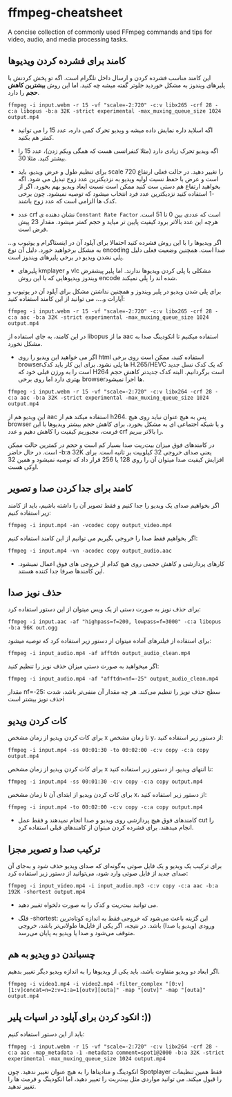 # ffmpeg-cheatsheet
A concise collection of commonly used FFmpeg commands and tips for video, audio, and media processing tasks.

## کامند برای فشرده کردن ویدیوها
این کامند مناسب فشرده کردن و ارسال داخل تلگرام است. اگه تو پخش کردنش با پلیرهای ویندوز به مشکل خوردید جلوتر گفته میشه چه کنید. اما این روش **بیشترین کاهش حجم** را دارد.
```
ffmpeg -i input.webm -r 15 -vf "scale=-2:720" -c:v libx265 -crf 28 -c:a libopus -b:a 32K -strict experimental -max_muxing_queue_size 1024 output.mp4
```

- اگه اسلاید داره نمایش داده میشه و ویدیو تحرک کمی داره، عدد 15 را می توانید کمتر هم بکنید.
- اگه ویدیو تحرک زیادی دارد (مثلا کنفرانسی هست که همگی وبکم زدن)، عدد 15 را بیشتر کنید. مثلا 30.
- برای تنظیم طول و عرض ویدیو، باید scale را تغییر دهید. در حالت فعلی ارتفاع 720 است و عرض با حفظ نسبت اولیه ویدیو به نزدیکترین عدد زوج تبدیل می شود. اگه بخواهید ارتفاع هم دستی ست کنید ممکن است نسبت ابعاد ویدیو بهم بخورد. اگر از -1 استفاده کنید نزدیکترین عدد فرد انتخاب میشود که توصیه نمیشود. چون برخی کدک ها الزامی است که عدد زوج باشند.

- عدد crf نشان دهنده ی `Constant Rate Factor` است که عددی بین 0 تا 51 است. هرچه این عدد بالاتر برود کیفیت پایین تر میاید و حجم کمتر میشود. مقدار 23 پیش فرض است.


اگر ویدیوها را با این روش فشرده کنید احتمالا برای آپلود آن در اینستاگرام و یوتیوب و... به مشکل برخواهید خورد. دلیل آن نوع encoding صدا است. همچنین وضعیت فعلی دلیل پلی نشدن ویدیو در برخی پلیرهای ویندوز است.

- پلیرهای kmplayer و vlc مشکلی با پلی کردن ویدیوها ندارند. اما پلیر پیشفرض ویندوز ویدیوهایی که با این روش encode شده اند را پلی نمیکند.


برای پلی شدن ویدیو در پلیر ویندوز و همچنین نداشتن مشکل برای آپلود آن در یوتیوب و آپارات و...، می توانید از این کامند استفاده کنید:

```
ffmpeg -i input.webm -r 15 -vf "scale=-2:720" -c:v libx265 -crf 28 -c:a aac -b:a 32K -strict experimental -max_muxing_queue_size 1024 output.mp4
```
در این کامند، به جای استفاده از libopus  ما از aac استفاده میکنیم تا انکودینگ صدا به مشکل نخورد.

- اگر می خواهید این ویدیو را روی html استفاده کنید، ممکن است روی برخی browserها پلی نشود. برای این کار باید کدک H.265/HEVC که یک کدک نسل جدید است را به ورژن قبلی خود که H264 است برگردانیم. البته کدک جدیدتر کاهش حجم بهتری دارد اما روی برخی browserها اجرا نمیشود.

```
ffmpeg -i input.webm -r 15 -vf "scale=-2:720" -c:v libx264 -crf 28 -c:a aac -b:a 32K -strict experimental -max_muxing_queue_size 1024 output.mp4
```
این ویدیو هم از aac استفاده میکند هم از h264. پس به هیچ عنوان نباید روی هیچ browser و یا شبکه اجتماعی ای به مشکل بخورد.
برای کاهش حجم بیشتر ویدیوها با این فرمت، مجبوریم کیفیت را کاهش دهیم و عدد crf را بالاتر ببریم. 

در کامندهای فوق میزان بیت‌ریت  صدا بسیار کم است و حجم در کمترین حالت ممکن است. در حال حاضر -b:a 32K یعنی صدای خروجی 32 کیلوبیت بر ثانیه است. برای افزایش کیفیت صدا میتوان آن را روی 128 یا 256 قرار داد که توصیه نمیشود و همین 32 اوکی هست.


## کامند برای جدا کردن صدا و تصویر

اگر بخواهیم صدای یک ویدیو را جدا کنیم و فقط تصویر آن را داشته باشیم، باید از کامند زیر استفاده کنیم:

```
ffmpeg -i input.mp4 -an -vcodec copy output_video.mp4
```

اگر بخواهیم فقط صدا را خروجی بگیریم می توانیم از این کامند استفاده کنیم:
```
ffmpeg -i input.mp4 -vn -acodec copy output_audio.aac
```

- کارهای پردازشی و کاهش حجمی روی هیچ کدام از خروجی های فوق اعمال نمیشود. این کامندها صرفا جدا کننده هستند. 

## حذف نویز صدا

برای حذف نویز به صورت دستی از یک ویس میتوان از این دستور استفاده کرد:
```
ffmpeg -i input.aac -af "highpass=f=200, lowpass=f=3000" -c:a libopus -b:a 96K out.ogg
```

برای استفاده از فیلترهای آماده میتوان از دستور زیر استفاده کرد که توصیه میشود:
```
ffmpeg -i input_audio.mp4 -af afftdn output_audio_clean.mp4
```

اگر میخواهید به صورت دستی میزان حذف نویز را تنظیم کنید:

```
ffmpeg -i input_audio.mp4 -af "afftdn=nf=-25" output_audio_clean.mp4
```

مقدار nf=-25: سطح حذف نویز را تنظیم می‌کند. هر چه مقدار آن منفی‌تر باشد، شدت حذف نویز بیشتر استi 


## کات کردن ویدیو

برای کات کردن ویدیو از زمان مشخص x تا زمان مشخص y، از دستور زیر استفاده کنید:
```
ffmpeg -i input.mp4 -ss 00:01:30 -to 00:02:00 -c:v copy -c:a copy output.mp4
```

برای کات کردن ویدیو از زمان مشخص x تا انتهای ویدیو، از دستور زیر استفاده کنید:
```
ffmpeg -i input.mp4 -ss 00:01:30 -c:v copy -c:a copy output.mp4
```
برای کات کردن ویدیو از ابتدای آن تا زمان مشخص x، از دستور زیر استفاده کنید:
```
ffmpeg -i input.mp4 -to 00:02:00 -c:v copy -c:a copy output.mp4
```

- کامندهای فوق هیچ پردازشی روی ویدیو و صدا انجام نمیدهند و فقط عمل cut را انجام میدهند. برای فشرده کردن میتوان از کامندهای قبلی استفاده کرد.


## ترکیب صدا و تصویر مجزا
برای ترکیب یک ویدیو و یک فایل صوتی به‌گونه‌ای که صدای ویدیو حذف شود و به‌جای آن صدای جدید از فایل صوتی وارد شود، می‌توانید از دستور زیر استفاده کرد:
```
ffmpeg -i input_video.mp4 -i input_audio.mp3 -c:v copy -c:a aac -b:a 192K -shortest output.mp4
```

- می توانید بیت‌ریت و کدک را به صورت دلخواه تغییر دهید.

- فلگ -shortest: این گزینه باعث می‌شود که خروجی فقط به اندازه کوتاه‌ترین ورودی (ویدیو یا صدا) باشد. در نتیجه، اگر یکی از فایل‌ها طولانی‌تر باشد، خروجی متوقف می‌شود و صدا یا ویدیو به پایان می‌رسد.


## چسباندن دو ویدیو به هم
اگر ابعاد دو ویدیو متفاوت باشد، باید یکی از ویدیوها را به اندازه ویدیو دیگر تغییر  بدهیم. 
```
ffmpeg -i video1.mp4 -i video2.mp4 -filter_complex "[0:v][1:v]concat=n=2:v=1:a=1[outv][outa]" -map "[outv]" -map "[outa]" output.mp4
```

## انکود کردن برای آپلود در اسپات پلیر :))

باید از این دستور استفاده کنیم:
```
ffmpeg -i input.webm -r 15 -vf "scale=-2:720" -c:v libx264 -crf 28 -c:a aac -map_metadata -1 -metadata comment=spot1@2000 -b:a 32K -strict experimental -max_muxing_queue_size 1024 output.mp4
```

انکودینگ و متادیتاها را به هیچ عنوان تغییر ندهید. چون Spotplayer فقط همین تنظیمات را قبول میکند.
می توانید مواردی مثل بیت‌ریت را تغییر دهید، اما انکودینگ و فرمت ها را تغییر ندهید.